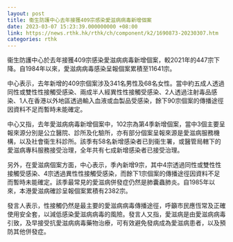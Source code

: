 ```yaml
---
layout: post
title: 衞生防護中心去年接獲409宗感染愛滋病病毒新增個案
date: 2023-03-07 15:23:39.000000000 +08:00
link: https://news.rthk.hk/rthk/ch/component/k2/1690873-20230307.htm
categories: rthk
---
```


衞生防護中心於去年接獲409宗感染愛滋病病毒新增個案，較2021年的447宗下降。自1984年以來，愛滋病病毒感染呈報個案累積至11641宗。

中心表示，去年新增的409宗個案涉及341名男性及68名女性。當中約五成人透過同性或雙性性接觸受感染、兩成半人經異性性接觸受感染、2人透過注射毒品感染、1人在香港以外地區透過輸入血液或血製品受感染，餘下90宗個案的傳播途徑因資料不足而暫時未能確定。

中心又指，去年愛滋病病毒新增個案中，102宗為第4季新增個案，當中3個主要呈報來源分別是公立醫院、診所及化驗所，亦有部分個案呈報來源是愛滋病服務機構，以及社會衞生科診所。該季有58名新增感染者已到衞生署，或醫管局轄下的愛滋病專科服務接受治理，全年共有七成新增感染者已接受治理。

另外，在愛滋病個案方面，中心表示，季內新增9宗，其中4宗透過同性或雙性性接觸受感染、4宗透過異性性接觸受感染，而餘下1宗個案的傳播途徑因資料不足而暫時未能確定。該季最常見的愛滋病併發症仍然是肺囊蟲肺炎。自1985年以來，本港愛滋病確診呈報個案累積有2382宗。

發言人表示，性接觸仍然是最主要的愛滋病病毒傳播途徑，呼籲市民應恆常及正確使用安全套，以減低感染愛滋病病毒的風險。發言人又指，愛滋病是由愛滋病病毒引致，及早接受抗愛滋病病毒藥物治療，可有效避免發病成為愛滋病患者，以及預防其他併發症。
